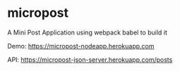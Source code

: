 # micropost
A Mini Post Application using webpack babel to build it

Demo: https://micropost-nodeapp.herokuapp.com

API: https://micropost-json-server.herokuapp.com/posts
